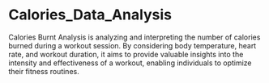 # Calories_Data_Analysis
Calories Burnt Analysis is analyzing and interpreting the number of calories burned during a workout session. By considering body temperature, heart rate, and workout duration, it aims to provide valuable insights into the intensity and effectiveness of a workout, enabling individuals to optimize their fitness routines.
